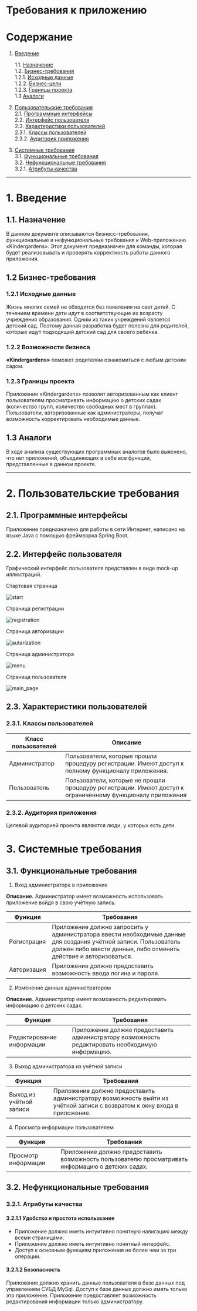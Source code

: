 # Требования к приложению


# [](https://github.com/IvanZubarevich/Kindergarden-records/blob/main/docs/SRS.md)Содержание

1.  [Введение](https://github.com/IvanZubarevich/Kindergarden-records/blob/main/docs/SRS.md#introduction)

    1.1.  [Назначение](https://github.com/IvanZubarevich/Kindergarden-records/blob/main/docs/SRS.md#appointment)  
    1.2.  [Бизнес-требования](https://github.com/IvanZubarevich/Kindergarden-records/blob/main/docs/SRS.md#business_requirement)  
    1.2.1.  [Исходные данные](https://github.com/IvanZubarevich/Kindergarden-records/blob/main/docs/SRS.md#initial_data)  
    1.2.2.  [Бизнес-цели](https://github.com/IvanZubarevich/Kindergarden-records/blob/main/docs/SRS.md#business_goals)  
    1.2.3.  [Границы проекта](https://github.com/IvanZubarevich/Kindergarden-records/blob/main/docs/SRS.md#project_boundaries)  
    1.3  [Аналоги](https://github.com/IvanZubarevich/Kindergarden-records/blob/main/docs/SRS.md#analogues)

3.  [Пользовательские требования](https://github.com/IvanZubarevich/Kindergarden-records/blob/main/docs/SRS.mdd#users_requirements)  
    2.1.  [Программные интерфейсы](https://github.com/IvanZubarevich/Kindergarden-records/blob/main/docs/SRS.md#software_interfaces)  
    2.2.  [Интерфейс пользователя](https://github.com/IvanZubarevich/Kindergarden-records/blob/main/docs/SRS.md#user_interface)  
    2.3.  [Характеристики пользователей](https://github.com/belarus01/Messenger/blob/master/docs/Requirements/Requirements.md#user_characteristics)  
    2.3.1.  [Классы пользователей](https://github.com/belarus01/Messenger/blob/master/docs/Requirements/Requirements.md#user_classes)  
    2.3.2.  [Аудитория приложения](https://github.com/belarus01/Messenger/blob/master/docs/Requirements/Requirements.md#application_audience)

4.  [Системные требования](https://github.com/belarus01/Messenger/blob/master/docs/Requirements/Requirements.md#system_requirements)  
    3.1.  [Функциональные требования](https://github.com/belarus01/Messenger/blob/master/docs/Requirements/Requirements.md#functional_requirements)  
    3.2.  [Нефункциональные требования](https://github.com/belarus01/Messenger/blob/master/docs/Requirements/Requirements.md#non-functional_requirements)  
    3.2.1.  [Атрибуты качества](https://github.com/belarus01/Messenger/blob/master/docs/Requirements/Requirements.md#quality_attributes)  


----------

# [](https://github.com/IvanZubarevich/Kindergarden-records/blob/main/docs/SRS.md#introduction)1. Введение

## [](https://github.com/IvanZubarevich/Kindergarden-records/blob/main/docs/SRS.md)1.1. Назначение

В данном документе описываются бизнесс-требования, функциональные и нефункциональные требования к Web-приложению «Kindergardens». Этот документ предназначен для команды, которая будет реализовывать и проверять корректность работы данного приложения.

## [](https://github.com/IvanZubarevich/Kindergarden-records/blob/main/docs/SRS.md)1.2 Бизнес-требования

### [](https://github.com/IvanZubarevich/Kindergarden-records/blob/main/docs/SRS.md)1.2.1 Исходные данные
Жизнь многих семей не обходится без появления на свет детей. С течением времени дети идут в соответствующие их возрасту учреждения образования. Одним из таких учреждений является детский сад. Поэтому данная разработка будет полезна для родителей, которые ищут подходящий детский сад для своего ребенка.

### [](https://github.com/IvanZubarevich/Kindergarden-records/blob/main/docs/SRS.md)1.2.2 Возможности бизнеса

**«Kindergardens»**  поможет родителям ознакомиться с любым детским садом.

### [](https://github.com/IvanZubarevich/Kindergarden-records/blob/main/docs/SRS.md)1.2.3 Границы проекта

Приложение «Kindergardens» позволит авторизованным как клиент пользователям просматривать информацию о детских садах (количество групп, количество свободных мест в группах). Пользователи, авторизованные как администраторы, получат возможность корректировать необходимые данные.


## [](https://github.com/IvanZubarevich/Kindergarden-records/blob/main/docs/SRS.md)1.3 Аналоги

В ходе анализа существующих программных аналогов было выяснено, что нет приложений, объединяющих в себе все функции, представленные в данном проекте.

----------

# [](https://github.com/IvanZubarevich/Kindergarden-records/blob/main/docs/SRS.md)2. Пользовательские требования

## [](https://github.com/IvanZubarevich/Kindergarden-records/blob/main/docs/SRS.md)2.1. Программные интерфейсы

Приложение предназначено для работы в сети Интернет, написано на языке Java с помощью фреймворка Spring Boot. 

## [](https://github.com/IvanZubarevich/Kindergarden-records/blob/main/docs/SRS.md)2.2. Интерфейс пользователя

Графический интерфейс пользователя представлен в виде mock-up иллюстраций.


Стартовая страница

![start](https://github.com/IvanZubarevich/Kindergarden-records/blob/main/docs/mockups/Page1.png)

Страница регистрации

![registration](https://github.com/IvanZubarevich/Kindergarden-records/blob/main/docs/mockups/Registration.png)

Страница авторизации

![autarization](https://github.com/IvanZubarevich/Kindergarden-records/blob/main/docs/mockups/Login.png)

Страница администратора

![menu](https://github.com/IvanZubarevich/Kindergarden-records/blob/main/docs/mockups/Page3.png)

Страница пользователя

![main_page](https://github.com/IvanZubarevich/Kindergarden-records/blob/main/docs/mockups/Page2.png)


## 2.3. Характеристики пользователей

### 2.3.1. Классы пользователей
| Класс пользователей |Описание  |
|--|--|
|Администратор|Пользователи, которые прошли процедуру регистрации. Имеют доступ к полному функционалу приложения.|
|Пользователь|Пользователи, которые не прошли процедуру регистрации. Имеют доступ к ограниченному функционалу приложения|

### 2.3.2. Аудитория приложения

Целевой аудиторией проекта являются люди, у которых есть дети.




# 3. Системные требования

## [](https://github.com/IvanZubarevich/Kindergarden-records/blob/main/docs/SRS.md)3.1. Функциональные требования

1.  Вход администратора в приложение

**Описание.**
Администратор имеет возможность использовать приложение войдя в свою учётную запись.

|Функция|Требования  |
|--|--|
| Регистрация | Приложение должно запросить у администратора ввести необходимые данные для создания учётной записи. Пользователь должен либо ввести данные, либо отменить действие и авторизоваться. |
|Авторизация|Приложение должно предоставить возможность ввода логина и пароля.|


2.  Изменение данных администратором

**Описание.** Администратор имеет возможность редактировать информацию о детских садах.

|Функция  | Требования |
|--|--|
|Редактирование информации|Приложение должно предоставить  администратору возможность редактировать необходимую информацию.|

3.  Выход администратора из учётной записи

| Функция |Требования  |
|--|--|
|Выход из учётной записи| Приложение должно предоставить администратору возможность выйти из учётной записи с возвратом к окну входа в приложение. |

4. Просмотр информации пользователем

|Функция|Требования|
|--|--|
|Просмотр информации|Приложение должно предоставить возможность пользователю просматривать информацию о детских садах.|


## [](https://github.com/IvanZubarevich/Kindergarden-records/blob/main/docs/SRS.md)3.2. Нефункциональные требования

### [](https://github.com/IvanZubarevich/Kindergarden-records/blob/main/docs/SRS.md)3.2.1. Атрибуты качества

#### [](https://github.com/IvanZubarevich/Kindergarden-records/blob/main/docs/SRS.md)3.2.1.1 Удобство и простота использвания

-   Приложение должно иметь интуитивно понятную навигацию между всеми страницами.
-   Приложение должно иметь интуитивно понятный интерфейс.
-   Доступ к основным функциям приложения не более чем за три операции.

#### [](https://github.com/IvanZubarevich/Kindergarden-records/blob/main/docs/SRS.md)3.2.1.2 Безопасность

Приложение должно хранить данные пользователя в базе данных под управлением СУБД MySql. Доступ к базе данных должно иметь только это приложение.
Приложение предоставляет возможность редактирования информации только администратору.
